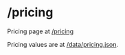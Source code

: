 # \/pricing

Pricing page at [/pricing](/pricing)

Pricing values are at [/data/pricing.json](/data/pricing.json).

